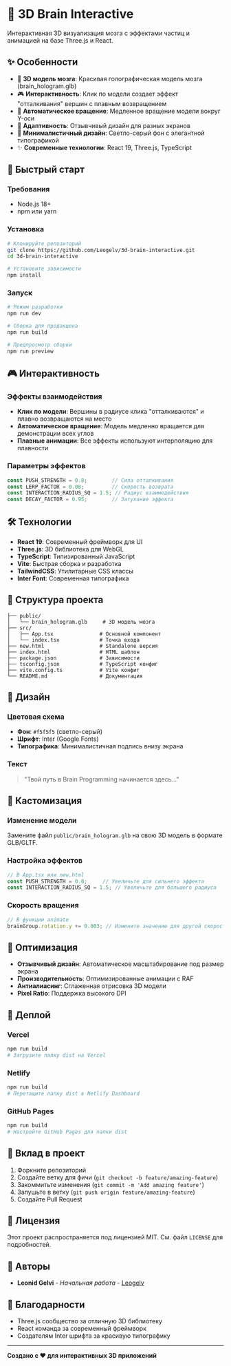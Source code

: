 # 🧠 3D Brain Interactive

Интерактивная 3D визуализация мозга с эффектами частиц и анимацией на базе Three.js и React.

## ✨ Особенности

* 🧠 **3D модель мозга**: Красивая голографическая модель мозга (brain_hologram.glb)
* 🎮 **Интерактивность**: Клик по модели создает эффект "отталкивания" вершин с плавным возвращением
* 🔄 **Автоматическое вращение**: Медленное вращение модели вокруг Y-оси
* 📱 **Адаптивность**: Отзывчивый дизайн для разных экранов
* 🎨 **Минималистичный дизайн**: Светло-серый фон с элегантной типографикой
* ✨ **Современные технологии**: React 19, Three.js, TypeScript

## 🚀 Быстрый старт

### Требования

* Node.js 18+
* npm или yarn

### Установка

```bash
# Клонируйте репозиторий
git clone https://github.com/Leogelv/3d-brain-interactive.git
cd 3d-brain-interactive

# Установите зависимости
npm install
```

### Запуск

```bash
# Режим разработки
npm run dev

# Сборка для продакшена
npm run build

# Предпросмотр сборки
npm run preview
```

## 🎮 Интерактивность

### Эффекты взаимодействия

* **Клик по модели**: Вершины в радиусе клика "отталкиваются" и плавно возвращаются на место
* **Автоматическое вращение**: Модель медленно вращается для демонстрации всех углов
* **Плавные анимации**: Все эффекты используют интерполяцию для плавности

### Параметры эффектов

```javascript
const PUSH_STRENGTH = 0.8;        // Сила отталкивания
const LERP_FACTOR = 0.08;         // Скорость возврата
const INTERACTION_RADIUS_SQ = 1.5; // Радиус взаимодействия
const DECAY_FACTOR = 0.95;        // Затухание эффекта
```

## 🛠️ Технологии

* **React 19**: Современный фреймворк для UI
* **Three.js**: 3D библиотека для WebGL
* **TypeScript**: Типизированный JavaScript
* **Vite**: Быстрая сборка и разработка
* **TailwindCSS**: Утилитарные CSS классы
* **Inter Font**: Современная типографика

## 📂 Структура проекта

```
├── public/
│   └── brain_hologram.glb     # 3D модель мозга
├── src/
│   ├── App.tsx               # Основной компонент
│   └── index.tsx             # Точка входа
├── new.html                  # Standalone версия
├── index.html                # HTML шаблон
├── package.json              # Зависимости
├── tsconfig.json             # TypeScript конфиг
├── vite.config.ts            # Vite конфиг
└── README.md                 # Документация
```

## 🎨 Дизайн

### Цветовая схема

* **Фон**: `#f5f5f5` (светло-серый)
* **Шрифт**: Inter (Google Fonts)
* **Типографика**: Минималистичная подпись внизу экрана

### Текст

> "Твой путь в Brain Programming начинается здесь..."

## 🔧 Кастомизация

### Изменение модели

Замените файл `public/brain_hologram.glb` на свою 3D модель в формате GLB/GLTF.

### Настройка эффектов

```javascript
// В App.tsx или new.html
const PUSH_STRENGTH = 0.8;     // Увеличьте для сильнего эффекта
const INTERACTION_RADIUS_SQ = 1.5; // Увеличьте для большего радиуса
```

### Скорость вращения

```javascript
// В функции animate
brainGroup.rotation.y += 0.003; // Измените значение для другой скорости
```

## 📱 Оптимизация

* **Отзывчивый дизайн**: Автоматическое масштабирование под размер экрана
* **Производительность**: Оптимизированные анимации с RAF
* **Антиалиасинг**: Сглаженная отрисовка 3D модели
* **Pixel Ratio**: Поддержка высокого DPI

## 🚀 Деплой

### Vercel

```bash
npm run build
# Загрузите папку dist на Vercel
```

### Netlify

```bash
npm run build
# Перетащите папку dist в Netlify Dashboard
```

### GitHub Pages

```bash
npm run build
# Настройте GitHub Pages для папки dist
```

## 🤝 Вклад в проект

1. Форкните репозиторий
2. Создайте ветку для фичи (`git checkout -b feature/amazing-feature`)
3. Закоммитьте изменения (`git commit -m 'Add amazing feature'`)
4. Запушьте в ветку (`git push origin feature/amazing-feature`)
5. Создайте Pull Request

## 📝 Лицензия

Этот проект распространяется под лицензией MIT. См. файл `LICENSE` для подробностей.

## 👥 Авторы

* **Leonid Gelvi** - *Начальная работа* - [Leogelv](https://github.com/Leogelv)

## 🙏 Благодарности

* Three.js сообщество за отличную 3D библиотеку
* React команда за современный фреймворк
* Создателям Inter шрифта за красивую типографику

---

**Создано с ❤️ для интерактивных 3D приложений**

